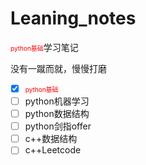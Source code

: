 # Leaning_notes

<font color=red size=1>python基础</font>学习笔记

没有一蹴而就，慢慢打磨

- [x] <font color=red size=1>python基础</font>
- [ ] python机器学习
- [ ] python数据结构
- [ ] python剑指offer
- [ ] c++数据结构
- [ ] c++Leetcode

